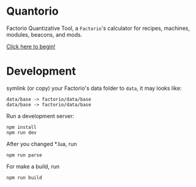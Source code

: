 
# Quantorio
Factorio Quantizative Tool, a `Factorio`'s calculator for recipes, machines, modules, beacons, and mods.

[Click here to begin!](http://quantorio.garveen.net)

# Development

symlink (or copy) your Factorio's data folder to `data`, it may looks like:

```
data/base -> factorio/data/base
data/base -> factorio/data/base
```

Run a development server:

```shell
npm install
npm run dev
```

After you changed *.lua, run
```shell
npm run parse
```
For make a build, run
```shell
npm run build
```
